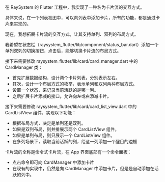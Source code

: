 在 RaySystem 的 Flutter 工程中，我实现了一种名为卡片流的交互方式。

具体来说，在一个列表视图中，可以向列表中添加卡片，所有的功能，都是通过卡片来实现的。

现在，我想拓展卡片流的交互方式，让其支持单列、双列的布局方式。

我希望在状态栏（raysystem_flutter/lib/component/status_bar.dart）添加一个单列双列的切换按钮，点击后，能够切换卡片流的布局方式。

接下来需要修改 raysystem_flutter/lib/card/card_manager.dart 中的 CardManager 类：

- 首先扩展数据结构，设计两个卡片列表，分别表示左右。
- 其次，设计一个布局方式的枚举，表示单列和双列两种布局方式。
- 设置一个状态，来记录当前活跃的是哪一列。
- 之后扩展卡片添减的接口，允许向左或右添减卡片。

接下来需要修改 raysystem_flutter/lib/card/card_list_view.dart 中的 CardListView 组件，实现以下功能：

- 根据布局方式，决定是单列还是双列。
- 如果是双列布局，则并排展示两个 CardListView 组件。
- 如果是单列布局，则只展示一个 CardListView 组件。
- 在多列场景下，读取当前活跃的列，给这一列添加一个醒目的边框

卡片流的全称是命令式卡片流，在 App 界面底部有一个命令面板：

- 点击命令即可向 CardManager 中添加卡片
- 在现有的实现中，仍然是向 CardManager 中添加卡片，但是是自动添加在活跃的列中。